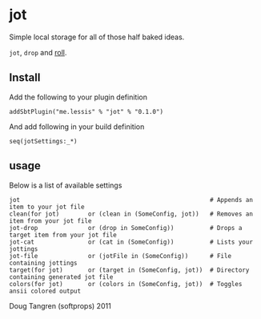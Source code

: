 # jot

Simple local storage for all of those half baked ideas.

`jot`, `drop` and [roll](http://www.screenr.com/SKQs).

## Install

Add the following to your plugin definition

    addSbtPlugin("me.lessis" % "jot" % "0.1.0")

And add following in your build definition

    seq(jotSettings:_*)

## usage

Below is a list of available settings

    jot                                                     # Appends an item to your jot file
    clean(for jot)        or (clean in (SomeConfig, jot))   # Removes an item from your jot file
    jot-drop              or (drop in SomeConfig))          # Drops a target item from your jot file
    jot-cat               or (cat in (SomeConfig))          # Lists your jottings
    jot-file              or (jotFile in (SomeConfig))      # File containing jottings
    target(for jot)       or (target in (SomeConfig, jot))  # Directory containing generated jot file
    colors(for jot)       or (colors in (SomeConfig, jot))  # Toggles ansii colored output

Doug Tangren (softprops) 2011
